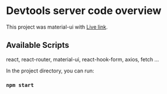 # Devtools server code overview

This project was material-ui with [Live link](https://github.com/c-moX).

## Available Scripts
react, react-router, material-ui, react-hook-form, axios, fetch ...

In the project directory, you can run:

### `npm start`
